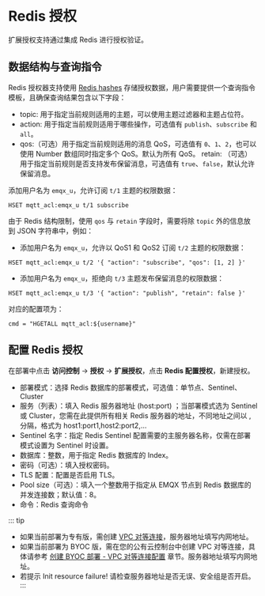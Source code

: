 # Redis 授权

扩展授权支持通过集成 Redis 进行授权验证。

## 数据结构与查询指令
Redis 授权器支持使用 [Redis hashes](https://redis.io/docs/manual/data-types/#hashes) 存储授权数据，用户需要提供一个查询指令模板，且确保查询结果包含以下字段：

- topic: 用于指定当前规则适用的主题，可以使用主题过滤器和主题占位符。
- action: 用于指定当前规则适用于哪些操作，可选值有 `publish`、`subscribe` 和 `all`。
- qos:（可选）用于指定当前规则适用的消息 QoS，可选值有 `0`、`1`、`2`，也可以使用 Number 数组同时指定多个 QoS。默认为所有 QoS。
retain: （可选）用于指定当前规则是否支持发布保留消息，可选值有 `true`、`false`，默认允许保留消息。

添加用户名为 `emqx_u`，允许订阅 `t/1` 主题的权限数据：
```
HSET mqtt_acl:emqx_u t/1 subscribe
```

由于 Redis 结构限制，使用 `qos` 与 `retain` 字段时，需要将除 `topic` 外的信息放到 JSON 字符串中，例如：

- 添加用户名为 `emqx_u`，允许以 QoS1 和 QoS2 订阅 `t/2` 主题的权限数据：
```
HSET mqtt_acl:emqx_u t/2 '{ "action": "subscribe", "qos": [1, 2] }'
```

- 添加用户名为 `emqx_u`，拒绝向 `t/3` 主题发布保留消息的权限数据：
```
HSET mqtt_acl:emqx_u t/3 '{ "action": "publish", "retain": false }'
```
对应的配置项为：
```
cmd = "HGETALL mqtt_acl:${username}"
```


## 配置 Redis 授权

在部署中点击 **访问控制** -> **授权** -> **扩展授权**，点击 **Redis 配置授权**，新建授权。

- 部署模式：选择 Redis 数据库的部署模式，可选值：单节点、Sentinel、Cluster
- 服务（列表）：填入 Redis 服务器地址 (host:port) ；当部署模式选为 Sentinel 或 Cluster，您需在此提供所有相关 Redis 服务器的地址，不同地址之间以 , 分隔，格式为 host1:port1,host2:port2,...
- Sentinel 名字：指定 Redis Sentinel 配置需要的主服务器名称，仅需在部署模式设置为 Sentinel 时设置。
- 数据库：整数，用于指定 Redis 数据库的 Index。
- 密码（可选）：填入授权密码。
- TLS 配置：配置是否启用 TLS。
- Pool size（可选）：填入一个整数用于指定从 EMQX 节点到 Redis 数据库的并发连接数；默认值：8。
- 命令：Redis 查询命令

::: tip
* 如果当前部署为专有版，需创建 [VPC 对等连接](https://docs.emqx.com/zh/cloud/latest/deployments/vpc_peering.html)，服务器地址填写内网地址。
* 如果当前部署为 BYOC 版，需在您的公有云控制台中创建 VPC 对等连接，具体请参考 [创建 BYOC 部署 - VPC 对等连接配置](../create/byoc.md#vpc-对等连接配置) 章节。服务器地址填写内网地址。
* 若提示 Init resource failure! 请检查服务器地址是否无误、安全组是否开启。
:::
